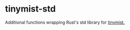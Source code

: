# tinymist-std

Additional functions wrapping Rust's std library for [tinymist.](https://github.com/Myriad-Dreamin/tinymist)
